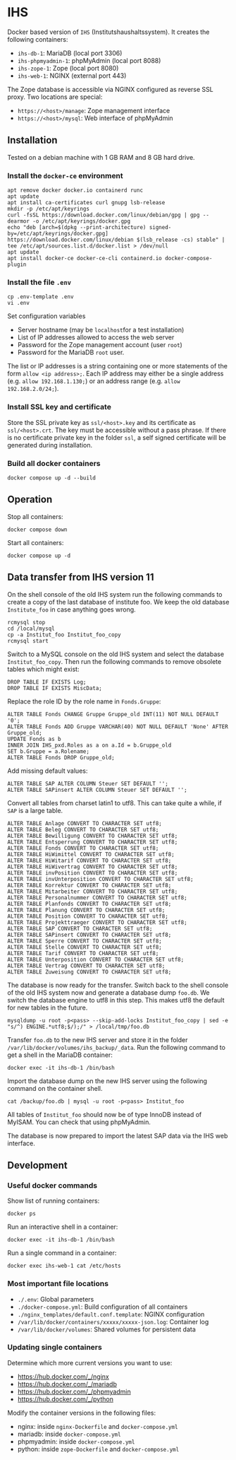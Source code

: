 # IHS

Docker based version of `IHS` (Institutshaushaltssystem). It creates the following containers:

* `ihs-db-1`: MariaDB (local port 3306)
* `ihs-phpmyadmin-1`: phpMyAdmin (local port 8088)
* `ihs-zope-1`: Zope (local port 8080)
* `ihs-web-1`: NGINX (external port 443)

The Zope database is accessible via NGINX configured as reverse SSL proxy. Two locations are special:

* `https://<host>/manage`: Zope management interface
* `https://<host>/mysql`: Web interface of phpMyAdmin


## Installation

Tested on a debian machine with 1&nbsp;GB RAM and 8&nbsp;GB hard drive.

### Install the `docker-ce` environment

```
apt remove docker docker.io containerd runc
apt update
apt install ca-certificates curl gnupg lsb-release
mkdir -p /etc/apt/keyrings
curl -fsSL https://download.docker.com/linux/debian/gpg | gpg --dearmor -o /etc/apt/keyrings/docker.gpg
echo "deb [arch=$(dpkg --print-architecture) signed-by=/etc/apt/keyrings/docker.gpg] https://download.docker.com/linux/debian $(lsb_release -cs) stable" | tee /etc/apt/sources.list.d/docker.list > /dev/null
apt update
apt install docker-ce docker-ce-cli containerd.io docker-compose-plugin
```

### Install the file `.env`

```
cp .env-template .env
vi .env
```

Set configuration variables
* Server hostname (may be `localhost`for a test installation)
* List of IP addresses allowed to access the web server
* Password for the Zope management account (user `root`)
* Password for the MariaDB `root` user.

The list or IP addresses is a string containing one or more statements of the form `allow <ip address>;`. Each IP address may either be a single address (e.g. `allow 192.168.1.130;`) or an address range (e.g. `allow 192.168.2.0/24;`).

### Install SSL key and certificate

Store the SSL private key as `ssl/<host>.key` and its certificate as `ssl/<host>.crt`. The key must be accessible without a pass phrase. If there is no certificate private key in the folder `ssl`, a self signed certificate will be generated during installation.

### Build all docker containers

```
docker compose up -d --build
```

## Operation

Stop all containers:
```
docker compose down
```

Start all containers:
```
docker compose up -d
```

## Data transfer from IHS version 11

On the shell console of the old IHS system run the following commands to create a copy of the last database of institute foo. We keep the old database `Institute_foo` in case anything goes wrong.
```
rcmysql stop
cd /local/mysql
cp -a Institut_foo Institut_foo_copy
rcmysql start
```

Switch to a MySQL console on the old IHS system and select the database `Institut_foo_copy`. Then run the following commands to remove obsolete tables which might exist:
```
DROP TABLE IF EXISTS Log;
DROP TABLE IF EXISTS MiscData;
```

Replace the role ID by the role name in `Fonds.Gruppe`:
```
ALTER TABLE Fonds CHANGE Gruppe Gruppe_old INT(11) NOT NULL DEFAULT '0';
ALTER TABLE Fonds ADD Gruppe VARCHAR(40) NOT NULL DEFAULT 'None' AFTER Gruppe_old;
UPDATE Fonds as b 
INNER JOIN IHS_pxd.Roles as a on a.Id = b.Gruppe_old
SET b.Gruppe = a.Rolename;
ALTER TABLE Fonds DROP Gruppe_old;
```

Add missing default values:
```
ALTER TABLE SAP ALTER COLUMN Steuer SET DEFAULT '';
ALTER TABLE SAPinsert ALTER COLUMN Steuer SET DEFAULT '';
```

Convert all tables from charset latin1 to utf8. This can take quite a while, if `SAP` is a large table.
```
ALTER TABLE Anlage CONVERT TO CHARACTER SET utf8;
ALTER TABLE Beleg CONVERT TO CHARACTER SET utf8;
ALTER TABLE Bewilligung CONVERT TO CHARACTER SET utf8;
ALTER TABLE Entsperrung CONVERT TO CHARACTER SET utf8;
ALTER TABLE Fonds CONVERT TO CHARACTER SET utf8;
ALTER TABLE HiWimittel CONVERT TO CHARACTER SET utf8;
ALTER TABLE HiWitarif CONVERT TO CHARACTER SET utf8;
ALTER TABLE HiWivertrag CONVERT TO CHARACTER SET utf8;
ALTER TABLE invPosition CONVERT TO CHARACTER SET utf8;
ALTER TABLE invUnterposition CONVERT TO CHARACTER SET utf8;
ALTER TABLE Korrektur CONVERT TO CHARACTER SET utf8;
ALTER TABLE Mitarbeiter CONVERT TO CHARACTER SET utf8;
ALTER TABLE Personalnummer CONVERT TO CHARACTER SET utf8;
ALTER TABLE Planfonds CONVERT TO CHARACTER SET utf8;
ALTER TABLE Planung CONVERT TO CHARACTER SET utf8;
ALTER TABLE Position CONVERT TO CHARACTER SET utf8;
ALTER TABLE Projekttraeger CONVERT TO CHARACTER SET utf8;
ALTER TABLE SAP CONVERT TO CHARACTER SET utf8;
ALTER TABLE SAPinsert CONVERT TO CHARACTER SET utf8;
ALTER TABLE Sperre CONVERT TO CHARACTER SET utf8;
ALTER TABLE Stelle CONVERT TO CHARACTER SET utf8;
ALTER TABLE Tarif CONVERT TO CHARACTER SET utf8;
ALTER TABLE Unterposition CONVERT TO CHARACTER SET utf8;
ALTER TABLE Vertrag CONVERT TO CHARACTER SET utf8;
ALTER TABLE Zuweisung CONVERT TO CHARACTER SET utf8;
```

The database is now ready for the transfer. Switch back to the shell console of the old IHS system now and generate a database dump `foo.db`. We switch the database engine to utf8 in this step. This makes utf8 the default for new tables in the future.
```
mysqldump -u root -p<pass> --skip-add-locks Institut_foo_copy | sed -e "s/^) ENGINE.*utf8;$/);/" > /local/tmp/foo.db
```

Transfer `foo.db` to the new IHS server and store it in the folder `/var/lib/docker/volumes/ihs_backup/_data`. Run the following command to get a shell in the MariaDB container:
```
docker exec -it ihs-db-1 /bin/bash
```

Import the database dump on the new IHS server using the following command on the container shell. 
```
cat /backup/foo.db | mysql -u root -p<pass> Institut_foo
```
All tables of `Institut_foo` should now be of type InnoDB instead of MyISAM. You can check that using phpMyAdmin.

The database is now prepared to import the latest SAP data via the IHS web interface.

## Development

### Useful docker commands

Show list of running containers:

```
docker ps
```

Run an interactive shell in a container:

```
docker exec -it ihs-db-1 /bin/bash
```

Run a single command in a container:

```
docker exec ihs-web-1 cat /etc/hosts
```

### Most important file locations

* `./.env`: Global parameters
* `./docker-compose.yml`: Build configuration of all containers
* `./nginx_templates/default.conf.template`: NGINX configuration
* `/var/lib/docker/containers/xxxxx/xxxxx-json.log`: Container log
* `/var/lib/docker/volumes`: Shared volumes for persistent data

### Updating single containers

Determine which more current versions you want to use:
* https://hub.docker.com/_/nginx
* https://hub.docker.com/_/mariadb
* https://hub.docker.com/_/phpmyadmin
* https://hub.docker.com/_/python

Modify the container versions in the following files:
* nginx: inside `nginx-Dockerfile` and `docker-compose.yml`
* mariadb: inside `docker-compose.yml`
* phpmyadmin: inside `docker-compose.yml`
* python: inside `zope-Dockerfile` and `docker-compose.yml`


